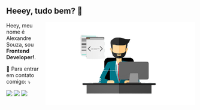 ## Heeey, tudo bem?  👋

<img src="./image.png" min-width="400px" max-width="400px" width="400px" align="right" alt="Computador iuriCode">

<p align="left"> 
  Heey, meu nome é Alexandre Souza, sou <strong>Frontend Developer!</strong>.<br>
  
</p>

<p align="left">
  💌 Para entrar em contato comigo: ⤵️
</p>

<p align="left">
  <a href="mailto:alexandreifto2@gmail.com" alt="Gmail" target="_blank">
  <img src="https://img.shields.io/badge/-Gmail-FF0000?style=flat-square&labelColor=FF0000&logo=gmail&logoColor=white" /></a>

  <a href="https://www.linkedin.com/in/alexandre-souza-273986191/" alt="Linkedin" target="_blank">
  <img src="https://img.shields.io/badge/-Linkedin-0e76a8?style=flat-square&logo=Linkedin&logoColor=white" /></a>

  <a href="https://www.instagram.com/alexandresantos.me/" alt="Instagram" target="_blank">
  <img src="https://img.shields.io/badge/-Instagram-DF0174?style=flat-square&labelColor=4285F4&logo=instagram&logoColor=4285F4" /></a>
</p>  

